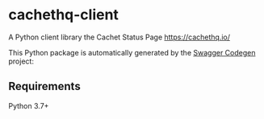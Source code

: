 # cachethq-client
A Python client library the Cachet Status Page https://cachethq.io/

This Python package is automatically generated by the [Swagger Codegen](https://github.com/swagger-api/swagger-codegen) project:

## Requirements

Python 3.7+